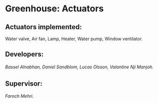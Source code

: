 # Greenhouse: Actuators

## Actuators implemented:
Water valve, Air fan, Lamp, Heater, Water pump, Window ventilator.

## Developers:
###### Bassel Alnabhan, Daniel Sandblom, Lucas Olsson, Valantine Nji Manjoh. 

## Supervisor:
###### Faroch Mehri.
